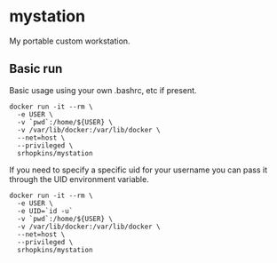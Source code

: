 mystation
===
My portable custom workstation. 

Basic run
---
Basic usage using your own .bashrc, etc if present.
```
docker run -it --rm \
  -e USER \
  -v `pwd`:/home/${USER} \
  -v /var/lib/docker:/var/lib/docker \
  --net=host \
  --privileged \
  srhopkins/mystation
```

If you need to specify a specific uid for your username you can pass it through the UID environment variable.
```
docker run -it --rm \
  -e USER \
  -e UID=`id -u`
  -v `pwd`:/home/${USER} \
  -v /var/lib/docker:/var/lib/docker \
  --net=host \
  --privileged \
  srhopkins/mystation
```

